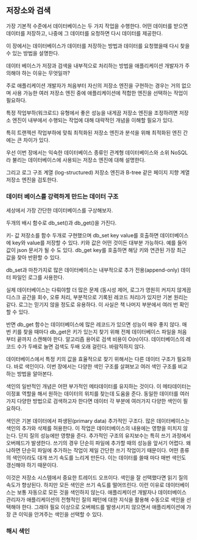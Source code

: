 
## 저장소와 검색


가장 기본적 수준에서 데이터베이스는 두 가지 작업을 수행한다. 어떤 데이터를 받으면 데이터를 저장하고, 나중에 그 데이터를 요청하면 다시 데이터를 제공한다.

이 장에서는 데이터베이스가 데이터를 저장하는 방법과 데이터를 요청했을때 다시 찾을 수 있는 방법을 설명한다.

데이터 베이스가 저장과 검색을 내부적으로 처리하는 방법을 애플리케이션 개발자가 주의해야 하는 이유는 무엇일까?

주로 애플리케이션 개발자가 처음부터 자신의 저장소 엔진을 구현하는 경우는 거의 없으며 사용 가능한 여러 저장소 엔진 중에 애플리케이션에 적합한 엔진을 선택하는 작업이 필요하다.

특정 작업부하(워크로드) 유형에서 좋은 성능을 내게끔 저장소 엔진을 조정하려면 저장소 엔진이 내부에서 수행되는 작업에 대해 대략적인 개념을 이해할 필요가 있다.

특히 트랜젝션 작업부하에 맞춰 최적화된 저장소 엔진과 분석을 위해 최적화된 엔진 간에는 큰 차이가 있다.

우선 이번 장에서는 익숙한 데이터베이스 종류인 관계형 데이터베이스와 소위 NoSQL라 불리는 데이터베이스에 사용되는 저장소 엔진에 대해 설명한다.

그리고 로그 구조 계열 (log-structured) 저장소 엔진과 B-tree 같은 페이지 지향 계열 저장소 엔진을 검토한다.

### 데이터 베이스를 강력하게 만드는 데이터 구조

세상에서 가장 간단한 데이터베이스를 구상해보자.

두개의 배시 함수로 db_set()과 db_get()을 가진다.

키- 값 저장소를 함수 두개로 구현했으며 db_set key value를 호출하면 데이터베이스에 key와 value를 저장할 수 있다.
키와 값은 어떤 것이든 대부분 가능하다. 예를 들어 값이 json 문서가 될 수 도 있다. db_get key를 호출하면 해당 키와 연관된 가장 최근 값을 찾아 반환할 수 있다.

db_set과 마찬가지로 많은 데이터베이스는 내부적으로 추가 전용(append-only) 데이터 파일인 로그를 사용한다.

실제 데이터베이스는 다뤄야할 더 많은 문제 (동시성 제어, 로그가 영원히 커지지 않게끔 디스크 공간을 회수, 오류 처리, 부분적으로 기록된 레코드 처리)가 있지만 기본 원리는 같다.
로그는 믿기지 않을 정도로 유용하다. 이 사실은 책 나머지 부분에서 여러 번 확인할 수 있다.

반면 db_get 함수는 데이터베이스에 많은 레코드가 있으면 성능이 매우 좋지 않다.
매번 키를 찾을 때마다 db_get은 키가 있는지 찾기 위해 전체 데이터베이스 파일을 처음부터 끝까지 스캔해야 한다.
알고리즘 용어로 검색 비용이 O(n)이다. 데이터베이스의 레코드 수가 두배로 늘면 검색도 두배 오래 걸린다. 바람직하지 않다.

데이터베이스에서 특정 키의 값을 효율적으로 찾기 위해서는 다른 데이터 구조가 필요하다.
바로 색인이다.
이번 장에서는 다양한 색인 구조를 살펴보고 여러 색인 구조를 비교하는 방법을 알아본다.

색인의 일반적인 개념은 어떤 부가적인 메타데이터를 유지하는 것이다.
이 메타데이터는 이정표 역할을 해서 원하는 데이터의 위치를 찾는데 도움을 준다. 동일한 데이터를 여러가지 다양한 방법으로 검색하고자 한다면 데이터 각 부분에 여러가지 다양한 색인이 필요하다.

색인은 기본 데이터에서 파생된(primary data) 추가적인 구조다.
많은 데이터베이스는 색인의 추가와 삭제를 허용한다.
이 작업은 데이터베이스의 내용에는 영향을 미치지 않는다.
단지 질의 성능에만 영향을 준다.
추가적인 구조의 유지보수는 특히 쓰기 과정에서 오버헤드가 발생한다. 쓰기의 경우 단순히 파일에 추가할 때의 성능을 앞서기 어렵다. 왜냐하면 단순히 파일에 추가하는 작업이 제일 간단한 쓰기 작업이기 때문이다.
어떤 종류의 색인이라도 대개 쓰기 속도를 느리게 만든다.
이는 데이터를 쓸때 마다 매번 색인도 갱신해야 하기 때문이다.

이것은 저장소 시스템에서 중요한 트레이드 오프이다.
색인을 잘 선택했다면 읽기 질의 속도가 향상된다.
하지만 모든 색인은 쓰기 속도를 떨어뜨린다. 이런 이유로 데이터베이스는 보통 자동으로 모든 것을 색인하지 않는다.
애플리케이션 개발자나 데이터베이스 관리자가 애플리케이션의 전형적인 질의 패턴에 대한 지식을 활용해 수동으로 색인을 선택해야 한다. 그래야 필요 이상으로 오버헤드를 발생시키지 않으면서 애플리케이션에 가장 큰 이익을 안겨주는 색인을
선택할 수 있다.


### 해시 색인
